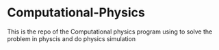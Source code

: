 # Computational-Physics
This is the repo of the Computational physics program using to solve the problem in physcis and do physics simulation

